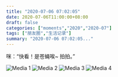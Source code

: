 ```yaml
---
title: "2020-07-06 07:02:05"
date: 2020-07-06T11:00:00+08:00
draft: false
categories: ["moments","2020","2020-07"]
tags: ["朋友圈","生活记录"]
summary: "2020-07-06 07:02:05..."
---
```


咪：“快看！是苍蝇唉~ 拍拍。”

![Media 1](/Moments/photos/2020-07-06/202007060702050.jpg)
![Media 2](/Moments/photos/2020-07-06/202007060702051.jpg)
![Media 3](/Moments/photos/2020-07-06/202007060702052.jpg)
![Media 4](/Moments/photos/2020-07-06/202007060702053.jpg)

